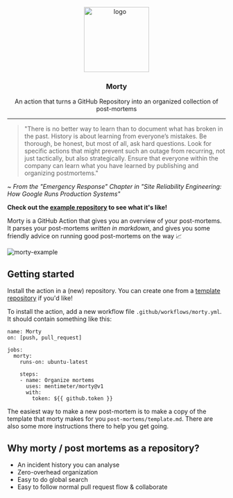 <p align="center">
  <img alt="logo" src="https://user-images.githubusercontent.com/7828615/95340563-9b261880-08b5-11eb-86f7-156d6c29b44d.png" height="150" />
  <h3 align="center">Morty</h3>
  <p align="center">An action that turns a GitHub Repository into an organized collection of post-mortems</p>
</p>

---

> "There is no better way to learn than to document what has broken in the past. History is about learning from everyone’s mistakes.
> Be thorough, be honest, but most of all, ask hard questions. Look for specific actions that might prevent such an outage from recurring,
> not just tactically, but also strategically. Ensure that everyone within the company can learn what you have learned by publishing and organizing postmortems."

~ _From the "Emergency Response" Chapter in "Site Reliability Engineering: How Google Runs Production Systems"_

**Check out the [example repository](https://github.com/mentimeter/example-post-mortems) to see what it's like!**

Morty is a GitHub Action that gives you an overview of your post-mortems. It parses your post-mortems _written in markdown_, and gives you some friendly advice on running good post-mortems on the way 📈

![morty-example](https://user-images.githubusercontent.com/7828615/95354012-3b833980-08c4-11eb-83c0-845a8523d036.png)

## Getting started

Install the action in a (new) repository. You can create one from a [template repository](https://github.com/mentimeter/example-post-mortems) if you'd like!

To install the action, add a new workflow file `.github/workflows/morty.yml`. It should contain something like this:

```
name: Morty
on: [push, pull_request]

jobs:
  morty:
    runs-on: ubuntu-latest

    steps:
    - name: Organize mortems
      uses: mentimeter/morty@v1
      with:
        token: ${{ github.token }}
```

The easiest way to make a new post-mortem is to make a copy of the template that morty makes for you `post-mortems/template.md`.
There are also some more instructions there to help you get going.

## Why morty / post mortems as a repository?

- An incident history you can analyse
- Zero-overhead organization
- Easy to do global search
- Easy to follow normal pull request flow & collaborate
